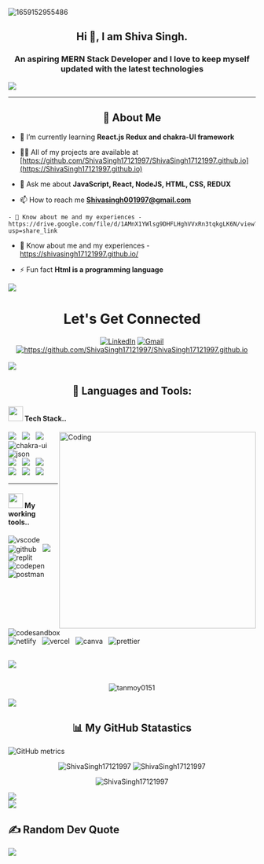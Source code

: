 <!-- [![MasterHead](https://www.softprodigy.com/wp-content/uploads/2021/06/JS-Development-Gif.gif)]() -->
![1659152955486](https://user-images.githubusercontent.com/94694221/230530266-66cb4858-bdbe-4ad6-8b77-9b4dcf8658ca.jpg)


<!-- ![](https://raw.githubusercontent.com/halfrost/halfrost/master/icons/header_.png) -->
<div>
<h2 align="center">Hi 👋, I am Shiva Singh.</h2>
    <h3 align="center">An aspiring MERN Stack Developer and I love to keep myself updated with the latest technologies</h3>
  <!-- <div align="center"><a href="#"><img src="https://readme-typing-svg.demolab.com?font=Fira+Code&pause=1000&width=435&lines=Hi!+I+am+Tanmoy.;An+aspiring+MERN+Stack+Developer;
  and+I+love+to+keep myself+updated; with+the latest+technologies;Interested+in+working+with+Team.;Curious+to+learn+new+things+!" alt="Typing SVG" /></a></div> -->
   <a href="#" align="center"><img src="https://readme-typing-svg.herokuapp.com?color=FFF&center=true&lines=1000%2B+Hours+of+Coding+Experience;Data+Structure;Algorithm;MERN;Full+Stack+Web+Developer"></img></a>
<hr>
  
<div>
<h2 align="center">💫  About Me </h2>


- 🌱 I’m currently learning **React.js Redux and chakra-UI framework**

- 👨‍💻 All of my projects are available at [https://github.com/ShivaSingh17121997/ShivaSingh17121997.github.io](https://ShivaSingh17121997.github.io)

- 💬 Ask me about **JavaScript, React, NodeJS, HTML, CSS, REDUX**

- 📫 How to reach me **Shivasingh001997@gmail.com**

<!-- - 📄 Know about me and my experiences - [My Resume](https://drive.google.com/file/d/1AMnX1YWlsg9DHFLHghVVxRn3tqkgLK6N/view?usp=share_link) -->
    
    - 📄 Know about me and my experiences - https://drive.google.com/file/d/1AMnX1YWlsg9DHFLHghVVxRn3tqkgLK6N/view?usp=share_link


- 📄 Know about me and my experiences - https://shivasingh17121997.github.io/

- ⚡ Fun fact **Html is a programming language**

<img src='https://raw.githubusercontent.com/andreasbm/readme/master/assets/lines/colored.png' />
  
<h1 align="center">Let's Get Connected</h1>
<div align="center">
 <a  href="https://www.linkedin.com/in/shiva-singh-39b31b20b/" target="_blank"><img align="center" alt="LinkedIn" src="https://img.shields.io/badge/linkedin%20-%230077B5.svg?&style=for-the-badge&logo=linkedin&logoColor=white" /></a>
<!-- <a href="" target="_blank"><img src="https://img.shields.io/badge/twitter-%2300acee.svg?&style=for-the-badge&logo=twitter&logoColor=white&alt=twitter" /></a> -->
<a href="mailto:shivasingh001997@gmail.com"><img  align="center" alt="Gmail" src="https://img.shields.io/badge/Gmail-D14836?style=for-the-badge&logo=gmail&logoColor=white" />
 <a href="https://github.com/ShivaSingh17121997/ShivaSingh17121997.github.io">
        <img align="center" src="https://img.shields.io/badge/Portfolio-18A303?style=for-the-badge&logo=ionic&logoColor=white" alt="https://github.com/ShivaSingh17121997/ShivaSingh17121997.github.io" />
    </a>
</div>
<br />
 <img src='https://raw.githubusercontent.com/andreasbm/readme/master/assets/lines/colored.png' />
<h2 align="center">🚀 Languages and Tools: </h2>
 
<h4><img src="https://media.giphy.com/media/iY8CRBdQXODJSCERIr/giphy.gif" width="30px">&nbsp;Tech Stack..
</h4>
 <img align="right" alt="Coding" width="400" src="https://media.giphy.com/media/f3iwJFOVOwuy7K6FFw/giphy.gif">
<p>
 <img src="https://img.shields.io/badge/html5%20-%23e34f26.svg?&style=for-the-badge&logo=html5&logoColor=white" />&nbsp;&nbsp;
 <img src="https://img.shields.io/badge/css3%20-%231572B6.svg?&style=for-the-badge&logo=css3&logoColor=white" />&nbsp;&nbsp;
 <img src="https://img.shields.io/badge/react-%2320232a.svg?style=for-the-badge&logo=react&logoColor=%2361DAFB" />&nbsp;&nbsp;
 <img src="https://img.shields.io/badge/Chakra%20UI-3bc7bd?style=for-the-badge&logo=chakraui&logoColor=white" alt="chakra-ui" />&nbsp;&nbsp;
<img src="https://img.shields.io/badge/Node.js-43853D?style=for-the-badge&logo=node.js&logoColor=white" alt="json" />&nbsp;&nbsp;
 <br/>
<img src="https://img.shields.io/badge/express.js-%23404d59.svg?style=for-the-badge&logo=express&logoColor=%2361DAFB" />&nbsp;&nbsp;
<img src="https://img.shields.io/badge/MongoDB-%234ea94b.svg?style=for-the-badge&logo=mongodb&logoColor=white" />&nbsp;&nbsp;
<img src="https://img.shields.io/badge/NPM-%23000000.svg?style=for-the-badge&logo=npm&logoColor=white" />&nbsp;&nbsp;
<br/>
<img src="https://img.shields.io/badge/javascript%20-%23F7DF1.svg?&style=for-the-badge&logo=javascript&logoColor=white" />&nbsp;&nbsp;
<img src="https://img.shields.io/badge/bootstrap-%23563D7C.svg?style=for-the-badge&logo=bootstrap&logoColor=white" />&nbsp;&nbsp;
<img src="https://img.shields.io/badge/mui-%231572B6.svg?style=for-the-badge&logo=mui&logoColor=white" />&nbsp;&nbsp;

<br/>

</p>
<hr>
 
<h4><img src="https://media.giphy.com/media/iY8CRBdQXODJSCERIr/giphy.gif" width="30px">&nbsp;My working tools..</h4>
<p>
  <img src="https://img.shields.io/badge/VSCode-0078D4?style=for-the-badge&logo=visual%20studio%20code&logoColor=white" alt="vscode" />&nbsp;&nbsp;
  <img src="https://img.shields.io/badge/GitHub-100000?style=for-the-badge&logo=github&logoColor=white" alt="github"/>&nbsp;&nbsp;
  <img src="https://img.shields.io/badge/Git%20-%23F7DF1E.svg?&style=for-the-badge&color=blue&logo=Git&logoColor=white" />&nbsp;&nbsp;
  <img src="https://img.shields.io/badge/replit-667881?style=for-the-badge&logo=replit&logoColor=white" alt="replit" />&nbsp;&nbsp;
 <br/>
 <img src="https://img.shields.io/badge/Codepen-000000?style=for-the-badge&logo=codepen&logoColor=white" alt="codepen" />&nbsp;&nbsp;
 <img src="https://img.shields.io/badge/Postman-FF6C37?style=for-the-badge&logo=Postman&logoColor=white" alt="postman"/>&nbsp;&nbsp;
  <img src="https://img.shields.io/badge/Codesandbox-000000?style=for-the-badge&logo=CodeSandbox&logoColor=white" alt="codesandbox" />&nbsp;&nbsp;
  <br/>
  <img src="https://img.shields.io/badge/Netlify-00C7B7?style=for-the-badge&logo=netlify&logoColor=white" alt="netlify" />&nbsp;&nbsp;
  <img src="https://img.shields.io/badge/Vercel-000000?style=for-the-badge&logo=vercel&logoColor=white" alt="vercel" />&nbsp;&nbsp;
  <img src="https://img.shields.io/badge/Canva-%2300C4CC.svg?&style=for-the-badge&logo=Canva&logoColor=white" alt="canva" />&nbsp;&nbsp;
  <img src="https://img.shields.io/badge/prettier-1A2C34?style=for-the-badge&logo=prettier&logoColor=F7BA3E" alt="prettier" />&nbsp;&nbsp;
</p>
<br/>
<img src='https://raw.githubusercontent.com/andreasbm/readme/master/assets/lines/colored.png' />

</div>
<br/>


<p align="center"> <img src="https://komarev.com/ghpvc/?username=ShivaSingh17121997&label=Profile%20views&color=0e75b6&style=flat" alt="tanmoy0151" /> </p>
 <img src='https://raw.githubusercontent.com/andreasbm/readme/master/assets/lines/colored.png' /> 
<h2 align="center">📊 My GitHub Statastics </h2>

![GitHub metrics](https://metrics.lecoq.io/ShivaSingh17121997) 

 <div align ="center">
  <tr>


<td><img src="https://github-readme-stats.vercel.app/api?username=ShivaSingh17121997&include_all_commits=true&count_private=true&show_icons=true&line_height=20&title_color=7A7ADB&icon_color=2234AE&text_color=D3D3D3&bg_color=0,000000,130F40" alt="ShivaSingh17121997" />
    <td><img src="https://github-readme-stats.vercel.app/api/top-langs?username=ShivaSingh17121997&show_icons=true&locale=en&layout=compact&title_color=7A7ADB&icon_color=2234AE&text_color=D3D3D3&bg_color=0,000000,130F40" alt="ShivaSingh17121997" /></td>
  </tr>
  </div>
 
<div align="center">
<p><img align="center" src="https://github-readme-streak-stats.herokuapp.com/?user=ShivaSingh17121997&theme=dark" alt="ShivaSingh17121997" /></p>
  </div>
</div>
<img src='https://raw.githubusercontent.com/andreasbm/readme/master/assets/lines/colored.png' /> 
  
<div align="center">
  

 
</div>
 <img src='https://raw.githubusercontent.com/andreasbm/readme/master/assets/lines/colored.png' /> 
 <h2> ✍️ Random Dev Quote </h2>
 <img src='https://quotes-github-readme.vercel.app/api?type=horizontal&theme=radical'/> 
</div>
